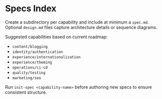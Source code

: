 # Specs Index

Create a subdirectory per capability and include at minimum a `spec.md`. Optional `design.md` files capture architecture details or sequence diagrams.

Suggested capabilities based on current roadmap:
- `content/blogging`
- `identity/authentication`
- `experience/internationalization`
- `experience/theming`
- `operations/ci-cd`
- `quality/testing`
- `marketing/seo`

Run `init-spec <capability-name>` before authoring new specs to ensure consistent structure.
